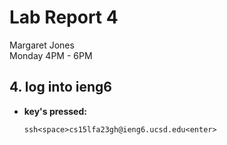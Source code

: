 # **Lab Report 4** <br />
Margaret Jones <br />
Monday 4PM - 6PM <br />

## 4. log into ieng6

* **key's pressed:**
  ```
  ssh<space>cs15lfa23gh@ieng6.ucsd.edu<enter>
  ```
  
